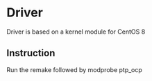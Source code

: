 # Driver

Driver is based on a kernel module for CentOS 8

## Instruction

Run the remake followed by modprobe ptp_ocp

